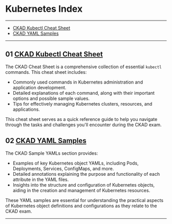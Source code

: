 # Kubernetes Index

---

- [CKAD Kubectl Cheat Sheet](/kubernetes/ckad-cheat-sheet)
- [CKAD YAML Samples](/kubernetes/ckad-sample-yamls)

---

## 01 [CKAD Kubectl Cheat Sheet](/kubernetes/ckad-cheat-sheet)

The CKAD Cheat Sheet is a comprehensive collection of essential `kubectl` commands. This cheat sheet includes:

- Commonly used commands in Kubernetes administration and application development.
- Detailed explanations of each command, along with their important options and possible sample values.
- Tips for effectively managing Kubernetes clusters, resources, and applications.

This cheat sheet serves as a quick reference guide to help you navigate through the tasks and challenges you'll encounter during the CKAD exam.

## 02 [CKAD YAML Samples](/kubernetes/ckad-sample-yamls)

The CKAD Sample YAMLs section provides:

- Examples of key Kubernetes object YAMLs, including Pods, Deployments, Services, ConfigMaps, and more.
- Detailed annotations explaining the purpose and functionality of each attribute in the YAML files.
- Insights into the structure and configuration of Kubernetes objects, aiding in the creation and management of Kubernetes resources.

These YAML samples are essential for understanding the practical aspects of Kubernetes object definitions and configurations as they relate to the CKAD exam.

---